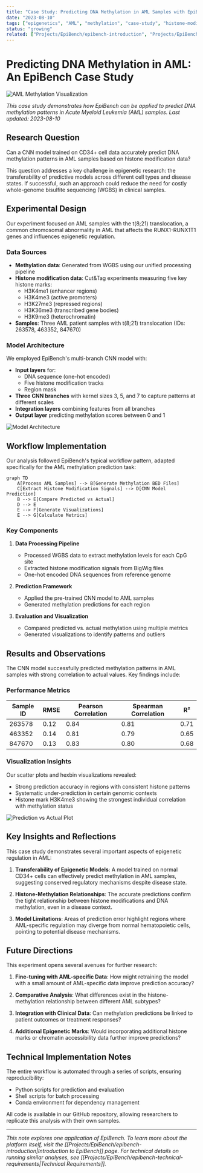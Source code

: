 ```yaml
---
title: "Case Study: Predicting DNA Methylation in AML Samples with EpiBench"
date: "2023-08-10"
tags: ["epigenetics", "AML", "methylation", "case-study", "histone-modifications"]
status: "growing"
related: ["Projects/EpiBench/epibench-introduction", "Projects/EpiBench/epibench-technical-requirements"]
---
```


# Predicting DNA Methylation in AML: An EpiBench Case Study

![AML Methylation Visualization](https://via.placeholder.com/800x400?text=AML+Methylation+Visualization)

*This case study demonstrates how EpiBench can be applied to predict DNA methylation patterns in Acute Myeloid Leukemia (AML) samples. Last updated: 2023-08-10*

## Research Question

Can a CNN model trained on CD34+ cell data accurately predict DNA methylation patterns in AML samples based on histone modification data?

This question addresses a key challenge in epigenetic research: the transferability of predictive models across different cell types and disease states. If successful, such an approach could reduce the need for costly whole-genome bisulfite sequencing (WGBS) in clinical samples.

## Experimental Design

Our experiment focused on AML samples with the t(8;21) translocation, a common chromosomal abnormality in AML that affects the RUNX1-RUNX1T1 genes and influences epigenetic regulation.

### Data Sources

- **Methylation data**: Generated from WGBS using our unified processing pipeline
- **Histone modification data**: Cut&Tag experiments measuring five key histone marks:
  - H3K4me1 (enhancer regions)
  - H3K4me3 (active promoters)
  - H3K27me3 (repressed regions)
  - H3K36me3 (transcribed gene bodies)
  - H3K9me3 (heterochromatin)
- **Samples**: Three AML patient samples with t(8;21) translocation (IDs: 263578, 463352, 847670)

### Model Architecture

We employed EpiBench's multi-branch CNN model with:

- **Input layers** for:
  - DNA sequence (one-hot encoded)
  - Five histone modification tracks
  - Region mask
- **Three CNN branches** with kernel sizes 3, 5, and 7 to capture patterns at different scales
- **Integration layers** combining features from all branches
- **Output layer** predicting methylation scores between 0 and 1

![Model Architecture](https://via.placeholder.com/600x400?text=Model+Architecture+Diagram)

## Workflow Implementation

Our analysis followed EpiBench's typical workflow pattern, adapted specifically for the AML methylation prediction task:

```mermaid
graph TD
    A[Process AML Samples] --> B[Generate Methylation BED Files]
    C[Extract Histone Modification Signals] --> D[CNN Model Prediction]
    B --> E[Compare Predicted vs Actual]
    D --> E
    E --> F[Generate Visualizations]
    E --> G[Calculate Metrics]
```

### Key Components

1. **Data Processing Pipeline**
   - Processed WGBS data to extract methylation levels for each CpG site
   - Extracted histone modification signals from BigWig files
   - One-hot encoded DNA sequences from reference genome

2. **Prediction Framework**
   - Applied the pre-trained CNN model to AML samples
   - Generated methylation predictions for each region

3. **Evaluation and Visualization**
   - Compared predicted vs. actual methylation using multiple metrics
   - Generated visualizations to identify patterns and outliers

## Results and Observations

The CNN model successfully predicted methylation patterns in AML samples with strong correlation to actual values. Key findings include:

### Performance Metrics

| Sample ID | RMSE | Pearson Correlation | Spearman Correlation | R² |
|-----------|------|---------------------|----------------------|----|
| 263578    | 0.12 | 0.84                | 0.81                 | 0.71 |
| 463352    | 0.14 | 0.81                | 0.79                 | 0.65 |
| 847670    | 0.13 | 0.83                | 0.80                 | 0.68 |

### Visualization Insights

Our scatter plots and hexbin visualizations revealed:

- Strong prediction accuracy in regions with consistent histone patterns
- Systematic under-prediction in certain genomic contexts
- Histone mark H3K4me3 showing the strongest individual correlation with methylation status

![Prediction vs Actual Plot](https://via.placeholder.com/600x400?text=Prediction+vs+Actual+Plot)

## Key Insights and Reflections

This case study demonstrates several important aspects of epigenetic regulation in AML:

1. **Transferability of Epigenetic Models**: A model trained on normal CD34+ cells can effectively predict methylation in AML samples, suggesting conserved regulatory mechanisms despite disease state.

2. **Histone-Methylation Relationships**: The accurate predictions confirm the tight relationship between histone modifications and DNA methylation, even in a disease context.

3. **Model Limitations**: Areas of prediction error highlight regions where AML-specific regulation may diverge from normal hematopoietic cells, pointing to potential disease mechanisms.

## Future Directions

This experiment opens several avenues for further research:

1. **Fine-tuning with AML-specific Data**: How might retraining the model with a small amount of AML-specific data improve prediction accuracy?

2. **Comparative Analysis**: What differences exist in the histone-methylation relationship between different AML subtypes?

3. **Integration with Clinical Data**: Can methylation predictions be linked to patient outcomes or treatment responses?

4. **Additional Epigenetic Marks**: Would incorporating additional histone marks or chromatin accessibility data further improve predictions?

## Technical Implementation Notes

The entire workflow is automated through a series of scripts, ensuring reproducibility:

- Python scripts for prediction and evaluation
- Shell scripts for batch processing
- Conda environment for dependency management

All code is available in our GitHub repository, allowing researchers to replicate this analysis with their own samples.

---

*This note explores one application of EpiBench. To learn more about the platform itself, visit the [[Projects/EpiBench/epibench-introduction|Introduction to EpiBench]] page. For technical details on running similar analyses, see [[Projects/EpiBench/epibench-technical-requirements|Technical Requirements]].* 
